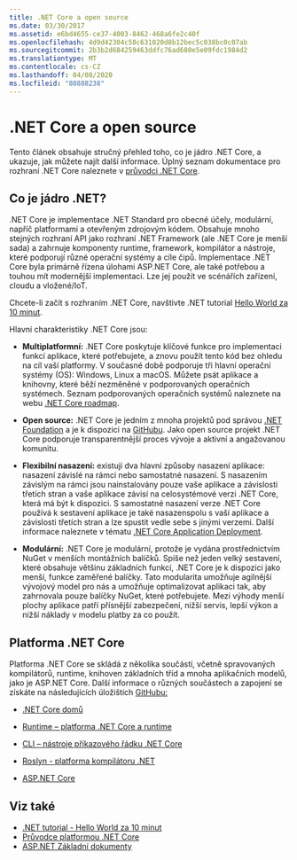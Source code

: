 ```yaml
---
title: .NET Core a open source
ms.date: 03/30/2017
ms.assetid: e6bd4655-ce37-4003-8462-468a6fe2c40f
ms.openlocfilehash: 4d9d42304c58c631020d8b12bec5c038bc0c07ab
ms.sourcegitcommit: 2b3b2d684259463ddfc76ad680e5e09fdc1984d2
ms.translationtype: MT
ms.contentlocale: cs-CZ
ms.lasthandoff: 04/08/2020
ms.locfileid: "80888238"
---
```

# <a name="net-core-and-open-source"></a>.NET Core a open source

Tento článek obsahuje stručný přehled toho, co je jádro .NET Core, a ukazuje, jak můžete najít další informace. Úplný seznam dokumentace pro rozhraní .NET Core naleznete v [průvodci .NET Core](../../core/index.yml).

## <a name="what-is-net-core"></a>Co je jádro .NET?  

.NET Core je implementace .NET Standard pro obecné účely, modulární, napříč platformami a otevřeným zdrojovým kódem. Obsahuje mnoho stejných rozhraní API jako rozhraní .NET Framework (ale .NET Core je menší sada) a zahrnuje komponenty runtime, framework, kompilátor a nástroje, které podporují různé operační systémy a cíle čipů. Implementace .NET Core byla primárně řízena úlohami ASP.NET Core, ale také potřebou a touhou mít modernější implementaci. Lze jej použít ve scénářích zařízení, cloudu a vložené/IoT.  
  
Chcete-li začít s rozhraním .NET Core, navštivte .NET tutorial [Hello World za 10 minut](https://dotnet.microsoft.com/learn/dotnet/hello-world-tutorial/intro).  
  
Hlavní charakteristiky .NET Core jsou:
  
- **Multiplatformní:** .NET Core poskytuje klíčové funkce pro implementaci funkcí aplikace, které potřebujete, a znovu použít tento kód bez ohledu na cíl vaší platformy. V současné době podporuje tři hlavní operační systémy (OS): Windows, Linux a macOS. Můžete psát aplikace a knihovny, které běží nezměněné v podporovaných operačních systémech. Seznam podporovaných operačních systémů naleznete na webu [.NET Core roadmap](https://github.com/dotnet/core/blob/master/roadmap.md).
  
- **Open source:** .NET Core je jedním z mnoha projektů pod správou [.NET Foundation](https://www.dotnetfoundation.org/) a je k dispozici na [GitHubu](https://github.com/). Jako open source projekt .NET Core podporuje transparentnější proces vývoje a aktivní a angažovanou komunitu.  
  
- **Flexibilní nasazení:** existují dva hlavní způsoby nasazení aplikace: nasazení závislé na rámci nebo samostatné nasazení. S nasazením závislým na rámci jsou nainstalovány pouze vaše aplikace a závislosti třetích stran a vaše aplikace závisí na celosystémové verzi .NET Core, která má být k dispozici. S samostatné nasazení verze .NET Core používá k sestavení aplikace je také nasazenspolu s vaší aplikace a závislosti třetích stran a lze spustit vedle sebe s jinými verzemi. Další informace naleznete v tématu [.NET Core Application Deployment](../../core/deploying/index.md).

- **Modulární:** .NET Core je modulární, protože je vydána prostřednictvím NuGet v menších montážních balíčků. Spíše než jeden velký sestavení, které obsahuje většinu základních funkcí, .NET Core je k dispozici jako menší, funkce zaměřené balíčky. Tato modularita umožňuje agilnější vývojový model pro nás a umožňuje optimalizovat aplikaci tak, aby zahrnovala pouze balíčky NuGet, které potřebujete. Mezi výhody menší plochy aplikace patří přísnější zabezpečení, nižší servis, lepší výkon a nižší náklady v modelu platby za co použít.  
  
## <a name="the-net-core-platform"></a>Platforma .NET Core
  
Platforma .NET Core se skládá z několika součástí, včetně spravovaných kompilátorů, runtime, knihoven základních tříd a mnoha aplikačních modelů, jako je ASP.NET Core. Další informace o různých součástech a zapojení se získáte na následujících úložištích [GitHubu:](https://github.com/)  
  
- [.NET Core domů](https://github.com/dotnet/core)  
  
- [Runtime – platforma .NET Core a runtime](https://github.com/dotnet/runtime)  
  
- [CLI – nástroje příkazového řádku .NET Core](https://github.com/dotnet/cli)  
  
- [Roslyn - platforma kompilátoru .NET](https://github.com/dotnet/roslyn)  
  
- [ASP.NET Core](https://github.com/dotnet/aspnetcore)  
  
## <a name="see-also"></a>Viz také

- [.NET tutorial - Hello World za 10 minut](https://dotnet.microsoft.com/learn/dotnet/hello-world-tutorial/intro)
- [Průvodce platformou .NET Core](../../core/index.yml)
- [ASP.NET Základní dokumenty](/aspnet/core/)

